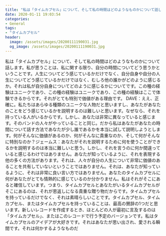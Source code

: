 ```yaml
---
title: "私は「タイムカプセル」について、そして私の時間はどのようなものかについて話します。"
date: 2020-01-11 19:03:54
categories:
- General
tags:
- "タイムカプセル"
header:
  image: /assets/images/20200111190031.jpg
  og_image: /assets/images/20200111190031.jpg
---
```


私は「タイムカプセル」について、そして私の時間はどのようなものかについて話します。私が思うことは、私に関する限り、自分の時間についてどう思うかということです。人生についてどう感じているかだけでなく、自分自身や自分の人生についてどう感じているかだけではなく、むしろ他の誰かがどのように感じるか。それは私が自分自身についてどのように感じるかについてです。この種の経験はユニークであり、この種の経験はユニークであり、この種の経験はここで体験できるからです。それがとても特別で価値がある理由です。 DAVE：ええ、正確に。私たちはあらゆる種類のユニークな人物だと思いますし、あなたがあなたのことをどう感じているかを説明するのは難しいと思います。なぜなら、それを持っている人がいるからです。しかし、あなたは非常に異なっていると感じます。そのバンドの人々がやっていることと同じ。だから私はあなたがあなたの時間について話す方法であなたが少し誰であるかを本当に試して説明しようとします。何がそんなに価値があるのか、何がそんなに貴重なのか、そして何がそんなに特別なのか？ジェームス：あなたがそれを説明するために何を使うことができるかを説明するのは本当に難しいと思う。しかし、それを言うのに何か間違っていると感じるわけではありません。あなたが知っているように、それを表現する他の多くの方法があります。それは、人々が自分の人生について非常に価値のあることを共有していないということではありません。それは、あなたが知っているように、それは非常に良い言い方ではありません。あなたのタイムカプセルに何があなたがとても情熱的に感じているのか分かりません。私はそれがそこにあると確信しています。つまり、タイムカプセルとあなたがいるタイムカプセルがそこにあるのは、それが恩返しになる貴重な贈り物だからです。タイムカプセルを持っているだけでなく、それは素晴らしいことです。タイムカプセル、タイムカプセル、またはタイムカプセルを持っていることは、最高の賛辞の1つだと思います。新しいレコードを作成するとき、ほとんどの人が最初に言及するのは「タイムカプセル」、またはこのレコードで行う予定のバージョンです。私はタイムカプセルのアイデアが大好きです。それはあなたが思い出され、愛される瞬間です。それは何かするようなものだ
